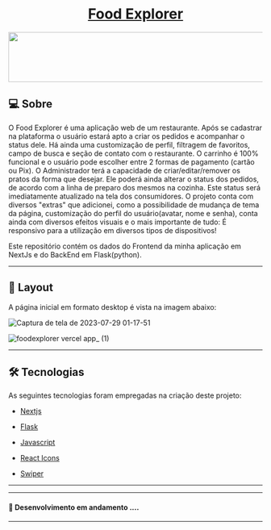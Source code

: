 <p align="center">
  <h1 align="center"><a href="https://food-explorer-z6fp.vercel.app">Food Explorer</a></h1>
</p>

<p align="center">
  <img width="550" height="99" src="https://github.com/BrunoBorges12/food-explorer/assets/81433706/29b1af2f-a2a7-42df-a624-9d4ee3da8c32">
</p>

## 💻 Sobre

O Food Explorer é uma aplicação web de um restaurante. Após se cadastrar na plataforma o usuário estará apto a criar os pedidos e acompanhar o status dele. Há ainda uma customização de perfil, filtragem de favoritos, campo de busca e seção de contato com o restaurante. O carrinho é 100% funcional e o usuário pode escolher entre 2 formas de pagamento (cartão ou Pix). O Administrador terá a capacidade de criar/editar/remover os pratos da forma que desejar. Ele poderá ainda alterar o status dos pedidos, de acordo com a linha de preparo dos mesmos na cozinha. Este status será imediatamente atualizado na tela dos consumidores. O projeto conta com diversos "extras" que adicionei, como a possibilidade de mudança de tema da página, customização do perfil do usuário(avatar, nome e senha), conta ainda com diversos efeitos visuais e o mais importante de tudo: É responsivo para a utilização em diversos tipos de dispositivos!

Este repositório contém os dados do Frontend da minha aplicação em NextJs e do BackEnd em Flask(python).

---

## 🎨 Layout

A página inicial em formato desktop é vista na imagem abaixo:


![Captura de tela de 2023-07-29 01-17-51](https://github.com/BrunoBorges12/food-explorer/assets/81433706/b607d131-4f94-4d21-8fd7-53aacf1d295b)



![foodexplorer vercel app_ (1)](https://github.com/BrunoBorges12/food-explorer/assets/81433706/581df0d7-4371-406c-838d-07d68bd8caaf)

---

## 🛠 Tecnologias

As seguintes tecnologias foram empregadas na criação deste projeto:

- [Nextjs](https://nextjs.org/)
- [Flask](https://flask.palletsprojects.com/en/2.3.x/)
- [Javascript](https://developer.mozilla.org/pt-BR/docs/Web/JavaScript)

- [React Icons](https://react-icons.github.io/react-icons/)
- [Swiper](https://swiperjs.com/)

---

---

#### 🚧 Desenvolvimento em andamento ....

---

